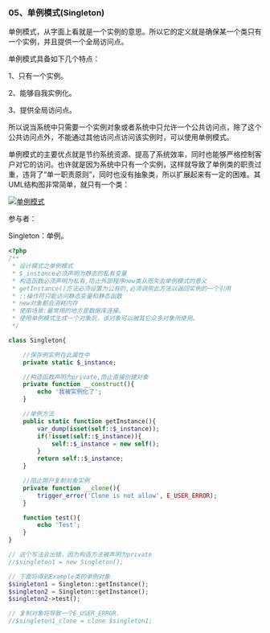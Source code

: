 ### 05、单例模式\(Singleton\)

单例模式，从字面上看就是一个实例的意思。所以它的定义就是确保某一个类只有一个实例，并且提供一个全局访问点。

单例模式具备如下几个特点：

1、只有一个实例。

2、能够自我实例化。

3、提供全局访问点。

所以说当系统中只需要一个实例对象或者系统中只允许一个公共访问点，除了这个公共访问点外，不能通过其他访问点访问该实例时，可以使用单例模式。

单例模式的主要优点就是节约系统资源、提高了系统效率，同时也能够严格控制客户对它的访问。也许就是因为系统中只有一个实例，这样就导致了单例类的职责过重，违背了“单一职责原则”，同时也没有抽象类，所以扩展起来有一定的困难。其UML结构图非常简单，就只有一个类：

[![](http://images.cnitblog.com/blog/381060/201310/08191350-7ffc1abdcf934de1abd3f7dcc683d992.png "单例模式")](http://images.cnitblog.com/blog/381060/201310/08191349-f6174c940aa44d86a765ac983778f699.png)

参与者：

Singleton：单例。

```php
<?php
/**
 * 设计模式之单例模式
 * $_instance必须声明为静态的私有变量
 * 构造函数必须声明为私有,防止外部程序new类从而失去单例模式的意义
 * getInstance()方法必须设置为公有的,必须调用此方法以返回实例的一个引用
 * ::操作符只能访问静态变量和静态函数
 * new对象都会消耗内存
 * 使用场景:最常用的地方是数据库连接。
 * 使用单例模式生成一个对象后，该对象可以被其它众多对象所使用。
 */

class Singleton{

    //保存例实例在此属性中
    private static $_instance;

    //构造函数声明为private,防止直接创建对象
    private function __construct(){
        echo '我被实例化了';
    }

    //单例方法
    public static function getInstance(){
        var_dump(isset(self::$_instance));
        if(!isset(self::$_instance)){
            self::$_instance = new self();
        }
        return self::$_instance;
    }

    //阻止用户复制对象实例
    private function __clone(){
        trigger_error('Clone is not allow', E_USER_ERROR);
    }

    function test(){
        echo 'Test';
    }
}

// 这个写法会出错，因为构造方法被声明为private
//$singleton1 = new Singleton();

// 下面将得到Example类的单例对象
$singleton1 = Singleton::getInstance();
$singleton2 = Singleton::getInstance();
$singleton2->test();

// 复制对象将导致一个E_USER_ERROR.
//$singleton1_clone = clone $singleton1;
```



